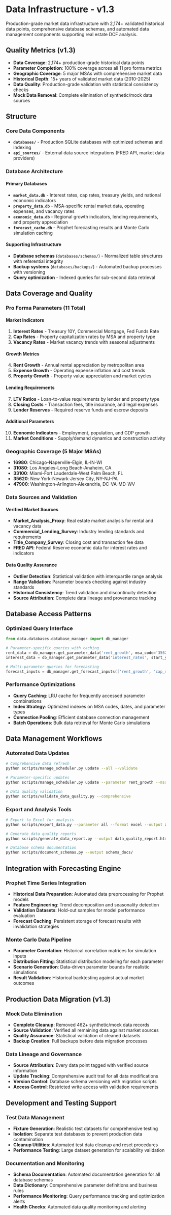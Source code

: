 # Data Infrastructure - v1.3

Production-grade market data infrastructure with 2,174+ validated historical data points, comprehensive database schemas, and automated data management components supporting real estate DCF analysis.

## Quality Metrics (v1.3)

- **Data Coverage**: 2,174+ production-grade historical data points
- **Parameter Completion**: 100% coverage across all 11 pro forma metrics
- **Geographic Coverage**: 5 major MSAs with comprehensive market data
- **Historical Depth**: 15+ years of validated market data (2010-2025)
- **Data Quality**: Production-grade validation with statistical consistency checks
- **Mock Data Removal**: Complete elimination of synthetic/mock data sources

## Structure

### Core Data Components

- **`databases/`** - Production SQLite databases with optimized schemas and indexing
- **`api_sources/`** - External data source integrations (FRED API, market data providers)

### Database Architecture

#### Primary Databases
- **`market_data.db`** - Interest rates, cap rates, treasury yields, and national economic indicators
- **`property_data.db`** - MSA-specific rental market data, operating expenses, and vacancy rates
- **`economic_data.db`** - Regional growth indicators, lending requirements, and property appreciation
- **`forecast_cache.db`** - Prophet forecasting results and Monte Carlo simulation caching

#### Supporting Infrastructure
- **Database schemas** (`databases/schemas/`) - Normalized table structures with referential integrity
- **Backup systems** (`databases/backups/`) - Automated backup processes with versioning
- **Query optimization** - Indexed queries for sub-second data retrieval

## Data Coverage and Quality

### Pro Forma Parameters (11 Total)

#### Market Indicators
1. **Interest Rates** - Treasury 10Y, Commercial Mortgage, Fed Funds Rate
2. **Cap Rates** - Property capitalization rates by MSA and property type
3. **Vacancy Rates** - Market vacancy trends with seasonal adjustments

#### Growth Metrics  
4. **Rent Growth** - Annual rental appreciation by metropolitan area
5. **Expense Growth** - Operating expense inflation and cost trends
6. **Property Growth** - Property value appreciation and market cycles

#### Lending Requirements
7. **LTV Ratios** - Loan-to-value requirements by lender and property type
8. **Closing Costs** - Transaction fees, title insurance, and legal expenses
9. **Lender Reserves** - Required reserve funds and escrow deposits

#### Additional Parameters
10. **Economic Indicators** - Employment, population, and GDP growth
11. **Market Conditions** - Supply/demand dynamics and construction activity

### Geographic Coverage (5 Major MSAs)

- **16980**: Chicago-Naperville-Elgin, IL-IN-WI
- **31080**: Los Angeles-Long Beach-Anaheim, CA  
- **33100**: Miami-Fort Lauderdale-West Palm Beach, FL
- **35620**: New York-Newark-Jersey City, NY-NJ-PA
- **47900**: Washington-Arlington-Alexandria, DC-VA-MD-WV

### Data Sources and Validation

#### Verified Market Sources
- **Market_Analysis_Proxy**: Real estate market analysis for rental and vacancy data
- **Commercial_Lending_Survey**: Industry lending standards and requirements
- **Title_Company_Survey**: Closing cost and transaction fee data
- **FRED API**: Federal Reserve economic data for interest rates and indicators

#### Data Quality Assurance
- **Outlier Detection**: Statistical validation with interquartile range analysis
- **Range Validation**: Parameter bounds checking against industry standards
- **Historical Consistency**: Trend validation and discontinuity detection
- **Source Attribution**: Complete data lineage and provenance tracking

## Database Access Patterns

### Optimized Query Interface
```python
from data.databases.database_manager import db_manager

# Parameter-specific queries with caching
rent_data = db_manager.get_parameter_data('rent_growth', msa_code='35620')
interest_data = db_manager.get_parameter_data('interest_rates', start_year=2020)

# Multi-parameter queries for forecasting
forecast_inputs = db_manager.get_forecast_inputs(['rent_growth', 'cap_rate'], '31080')
```

### Performance Optimizations
- **Query Caching**: LRU cache for frequently accessed parameter combinations
- **Index Strategy**: Optimized indexes on MSA codes, dates, and parameter types
- **Connection Pooling**: Efficient database connection management
- **Batch Operations**: Bulk data retrieval for Monte Carlo simulations

## Data Management Workflows

### Automated Data Updates
```bash
# Comprehensive data refresh
python scripts/manage_scheduler.py update --all --validate

# Parameter-specific updates
python scripts/manage_scheduler.py update --parameter rent_growth --msa 35620

# Data quality validation
python scripts/validate_data_quality.py --comprehensive
```

### Export and Analysis Tools
```bash
# Export to Excel for analysis
python scripts/export_data.py --parameter all --format excel --output analysis.xlsx

# Generate data quality reports
python scripts/generate_data_report.py --output data_quality_report.html

# Database schema documentation
python scripts/document_schemas.py --output schema_docs/
```

## Integration with Forecasting Engine

### Prophet Time Series Integration
- **Historical Data Preparation**: Automated data preprocessing for Prophet models
- **Feature Engineering**: Trend decomposition and seasonality detection
- **Validation Datasets**: Hold-out samples for model performance evaluation
- **Forecast Caching**: Persistent storage of forecast results with invalidation strategies

### Monte Carlo Data Pipeline
- **Parameter Correlation**: Historical correlation matrices for simulation inputs
- **Distribution Fitting**: Statistical distribution modeling for each parameter
- **Scenario Generation**: Data-driven parameter bounds for realistic simulations
- **Result Validation**: Historical backtesting against actual market outcomes

## Production Data Migration (v1.3)

### Mock Data Elimination
- **Complete Cleanup**: Removed 462+ synthetic/mock data records
- **Source Validation**: Verified all remaining data against market sources
- **Quality Assurance**: Statistical validation of cleaned datasets
- **Backup Creation**: Full backups before data migration processes

### Data Lineage and Governance
- **Source Attribution**: Every data point tagged with verified source information
- **Update Tracking**: Comprehensive audit trail for all data modifications
- **Version Control**: Database schema versioning with migration scripts
- **Access Control**: Restricted write access with validation requirements

## Development and Testing Support

### Test Data Management
- **Fixture Generation**: Realistic test datasets for comprehensive testing
- **Isolation**: Separate test databases to prevent production data contamination
- **Cleanup Utilities**: Automated test data cleanup and reset procedures
- **Performance Testing**: Large dataset generation for scalability validation

### Documentation and Monitoring
- **Schema Documentation**: Automated documentation generation for all database schemas
- **Data Dictionary**: Comprehensive parameter definitions and business rules
- **Performance Monitoring**: Query performance tracking and optimization alerts
- **Health Checks**: Automated data quality monitoring and alerting